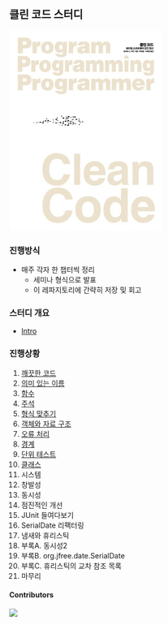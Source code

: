 ## 클린 코드 스터디

![Cover](assets/cover.jpg)

### 진행방식

- 매주 각자 한 챕터씩 정리
  - 세미나 형식으로 발표
  - 이 레파지토리에 간략히 저장 및 회고

### 스터디 개요

- [Intro](20200920/README.md)

### 진행상황

1. [깨끗한 코드](20200920/chapter1.md)
2. [의미 있는 이름](20200920/chapter2.md)
3. [함수](20200927/chapter3.md)
4. [주석](20200927/chapter4.md)
5. [형식 맞추기](20200927/chapter5.md)
6. [객체와 자료 구조](20201004/chapter06.md)
7. [오류 처리](20201004/chapter07.md)
8. [경계](20201004/chapter08.md)
9. [단위 테스트](20201004/chapter09.md)
10. [클래스](20201004/chapter10.md)
11. 시스템
12. 창발성
13. 동시성
14. 점진적인 개선
15. JUnit 들여다보기
16. SerialDate 리팩터링
17. 냄새와 휴리스틱
18. 부록A. 동시성2
19. 부록B. org.jfree.date.SerialDate
20. 부록C. 휴리스틱의 교차 참조 목록
21. 마무리

#### Contributors

<a href="https://github.com/Road-of-CODEr/clean-code/graphs/contributors">
  <img src="https://contributors-img.web.app/image?repo=Road-of-CODEr/clean-code" />
</a>

